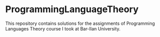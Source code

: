 # ProgrammingLanguageTheory
This repository contains solutions for the assignments of Programming Languages Theory course I took at Bar-Ilan University.
